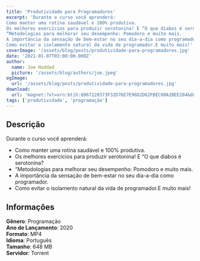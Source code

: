 ```yaml
---
title: 'Produtividade para Programadores'
excerpt: 'Durante o curso você aprenderá:
Como manter uma rotina saudável e 100% produtiva.
Os melhores exercícios para produzir serotonina! E “O que diabos é serotonina?
“Metodologias para melhorar seu desempenho: Pomodoro e muito mais.
A importância da sensação de bem-estar no seu dia-a-dia como programador.
Como evitar o isolamento natural da vida de programador.E muito mais!'
coverImage: '/assets/blog/posts/produtividade-para-programadores.jpg'
date: '2021-01-07T03:00:00.000Z'
author:
  name: Joe Haddad
  picture: '/assets/blog/authors/joe.jpeg'
ogImage:
  url: '/assets/blog/posts/produtividade-para-programadores.jpg'
download:
  url: 'magnet:?xt=urn:btih:6D67220373F32D76E7E96D2D62FBEC00A1BEE204&dn=Produtividade%20para%20Programadores%20-%20Danki%20code&tr=udp%3a%2f%2ftracker.openbittorrent.com%3a1337%2fannounce&tr=udp%3a%2f%2ftracker.opentrackr.org%3a1337%2fannounce'
tags: ['produtividade', 'programação']
---
```

## Descrição

Durante o curso você aprenderá:

- Como manter uma rotina saudável e 100% produtiva.
- Os melhores exercícios para produzir serotonina! E “O que diabos é serotonina?
- “Metodologias para melhorar seu desempenho: Pomodoro e muito mais.
- A importância da sensação de bem-estar no seu dia-a-dia como programador.
- Como evitar o isolamento natural da vida de programador.E muito mais!


## Informações

**Gênero**: Programação  
**Ano de Lançamento**: 2020  
**Formato**: MP4  
**Idioma**: Português  
**Tamanho**: 648 MB  
**Servidor**: Torrent  

